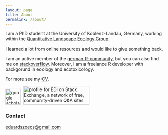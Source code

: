 ```yaml
---
layout: page
title: About
permalink: /about/
---
```


I am a PhD student at the University of Koblenz-Landau, Germany, working within the [Quantitative Landscape Ecology Group](https://www.uni-koblenz-landau.de/en/campus-landau/faculty7/environmental-sciences/landscape-ecology?set_language=en).

I learned a lot from online resources and  would like to give something back.  

I am an active member of the [german R-community](http://forum.r-statistik.de/index.php), but you can also find me on [stackoverflow](http://stackoverflow.com/users/511399/edi).
Moreover, I am a freelance R developer with backgorund in ecology and ecotoxicology.



For more see my [CV](/files/escv.pdf).

<a href="https://scholar.google.de/citations?user=QlQH1zEAAAAJ&hl=en" target="_blank">
<img height="49" src="http://scholar.google.de/intl/de/scholar/images/scholar_logo_lg_2011.gif" alt="google scholar">
</a>

<a href="https://www.researchgate.net/profile/Eduard_Szoecs/">
<img alt="" src="https://www.researchgate.net/images/public/profile_share_badge.png">
</a>

<a href="http://stackexchange.com/users/240905/edi">
<img src="http://stackexchange.com/users/flair/240905.png?theme=dark" width="208" height="58" alt="profile for EDi on Stack Exchange, a network of free, community-driven Q&amp;A sites" title="profile for EDi on Stack Exchange, a network of free, community-driven Q&amp;A sites">
</a>

### Contact

[eduardszoecs@gmail.com](mailto:eduardszoecs@gmail.com)

